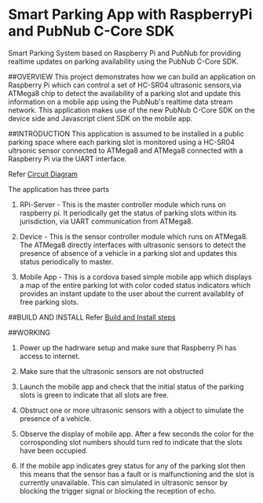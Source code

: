 # Smart Parking App with RaspberryPi and PubNub C-Core SDK
Smart Parking System based on Raspberry Pi and PubNub for providing realtime updates on parking availability using the PubNub C-Core SDK.  

##OVERVIEW
This project demonstrates how we can build an application on Raspberry Pi which can control a set of HC-SR04 ultrasonic sensors,via ATMega8 chip to detect the availability of a parking slot and update this information on a mobile app using the PubNub's realtime data stream network. This application makes use of the new PubNub C-Core SDK on the device side and Javascript client SDK on the mobile app.

##INTRODUCTION
This application is assumed to be installed in a public parking space where each parking slot is monitored using a HC-SR04 ultrsonic sensor connected to ATMega8 and ATMega8 connected with a Raspberry Pi via the UART interface.

Refer [Circuit Diagram](schematic.png)

The application has three parts

1) RPi-Server - This is the master controller module which runs on raspberry pi. It periodically get the status of parking slots within its jurisdiction, via UART communication from ATMega8.

2) Device - This is the sensor controller module which runs on ATMega8. The ATMega8 directly interfaces with ultrasonic sensors to detect the presence of absence of a vehicle in a parking slot and updates this status periodically to master.

3) Mobile App - This is a cordova based simple mobile app which displays a map of the entire parking lot with color coded status indicators which provides an instant update to the user about the current availablity of free parking slots.


##BUILD AND INSTALL
Refer [Build and Install steps](BUILD.md)

##WORKING

1) Power up the hadrware setup and make sure that Raspberry  Pi has access to internet.

2) Make sure that the ultrasonic sensors are not obstructed 

3) Launch the mobile app and check that the initial status of the parking slots is green to indicate that all slots are free.

4) Obstruct one or more ultrasonic sensors with a object to simulate the presence of a vehicle. 

5) Observe the display of mobile app. After a few seconds the color for the corrosponding slot numbers should turn red to indicate that the slots have been occupied.

6) If the mobile app indicates grey status for any of the parking slot then this means that the sensor has a fault or is malfunctioning and the slot is currently unavailable. This can simulated in ultrasonic sensor by blocking the trigger signal or blocking the reception of echo.  


